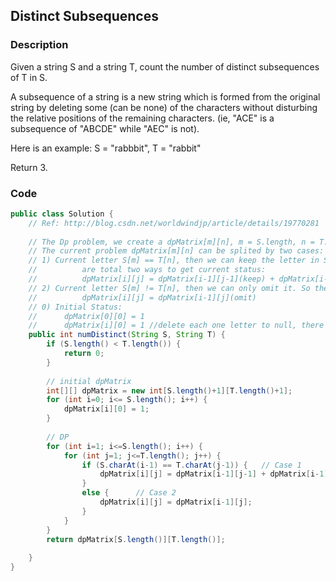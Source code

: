 ## Distinct Subsequences

### Description
Given a string S and a string T, count the number of distinct subsequences of T in S.

A subsequence of a string is a new string which is formed from the original string by deleting some (can be none) of the characters without disturbing the relative positions of the remaining characters. (ie, "ACE" is a subsequence of "ABCDE" while "AEC" is not).

Here is an example:
S = "rabbbit", T = "rabbit"

Return 3.

### Code

```java
public class Solution {
    // Ref: http://blog.csdn.net/worldwindjp/article/details/19770281
    
    // The Dp problem, we create a dpMatrix[m][n], m = S.length, n = T.length. 
    // The current problem dpMatrix[m][n] can be splited by two cases:
    // 1) Current letter S[m] == T[n], then we can keep the letter in S[m] or omit it. So there 
    //          are total two ways to get current status:
    //          dpMatrix[i][j] = dpMatrix[i-1][j-1](keep) + dpMatrix[i-1][j](omit)
    // 2) Current letter S[m] != T[n], then we can only omit it. So there is only one way to get current status:
    //          dpMatrix[i][j] = dpMatrix[i-1][j](omit)
    // 0) Initial Status:
    //      dpMatrix[0][0] = 1
    //      dpMatrix[i][0] = 1 //delete each one letter to null, there is 1 way
    public int numDistinct(String S, String T) {
        if (S.length() < T.length()) {
            return 0;
        }
        
        // initial dpMatrix
        int[][] dpMatrix = new int[S.length()+1][T.length()+1];
        for (int i=0; i<= S.length(); i++) {
            dpMatrix[i][0] = 1;
        }
        
        // DP
        for (int i=1; i<=S.length(); i++) {
            for (int j=1; j<=T.length(); j++) {
                if (S.charAt(i-1) == T.charAt(j-1)) {   // Case 1
                    dpMatrix[i][j] = dpMatrix[i-1][j-1] + dpMatrix[i-1][j]; 
                }
                else {      // Case 2
                    dpMatrix[i][j] = dpMatrix[i-1][j];
                }
            }
        }
        return dpMatrix[S.length()][T.length()];
        
    }
}
```